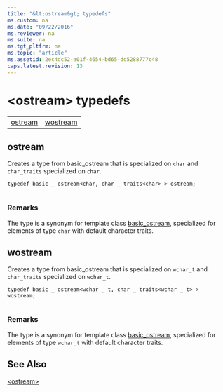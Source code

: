 ```yaml
---
title: "&lt;ostream&gt; typedefs"
ms.custom: na
ms.date: "09/22/2016"
ms.reviewer: na
ms.suite: na
ms.tgt_pltfrm: na
ms.topic: "article"
ms.assetid: 2ec4dc52-a01f-4654-bd65-dd5288777c48
caps.latest.revision: 13
---
```

# &lt;ostream&gt; typedefs
|||  
|-|-|  
|[ostream](#ostream)|[wostream](#wostream)|  
  
##  <a name="ostream"></a>  ostream  
 Creates a type from basic_ostream that is specialized on `char` and `char_traits` specialized on `char`.  
  
```  
typedef basic _ ostream<char, char _ traits<char> > ostream;  
  
```  
  
### Remarks  
 The type is a synonym for template class [basic_ostream](../vs140/basic_ostream-class.md), specialized for elements of type `char` with default character traits.  
  
##  <a name="wostream"></a>  wostream  
 Creates a type from basic_ostream that is specialized on `wchar_t` and `char_traits` specialized on `wchar_t`.  
  
```  
typedef basic _ ostream<wchar _ t, char _ traits<wchar _ t> > wostream;  
  
```  
  
### Remarks  
 The type is a synonym for template class [basic_ostream](../vs140/basic_ostream-class.md), specialized for elements of type `wchar_t` with default character traits.  
  
## See Also  
 [&lt;ostream&gt;](../vs140/-ostream-.md)
